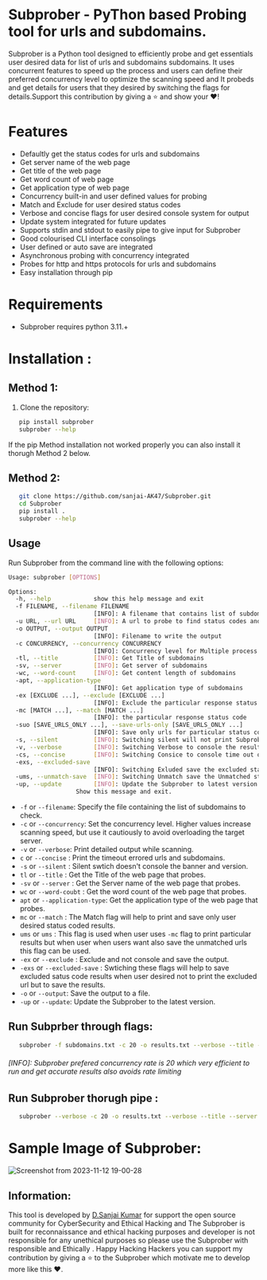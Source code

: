 # Subprober - PyThon based Probing tool for urls and subdomains.

Subprober is a Python tool designed to efficiently probe and get essentials user desired data for list of urls and subdomains subdomains. It uses concurrent features to speed up the process
and users can define their preferred concurrency level to optimize the scanning speed and It probeds and get details for users that they desired by switching the flags for details.Support 
this contribution by giving a ⭐ and show your ♥️!

# Features

- Defaultly get the status codes for urls and subdomains
- Get server name of the web page
- Get title of the  web page 
- Get word count of web page
- Get application type of web page
- Concurrency built-in and user defined values for probing
- Match and Exclude for user desired status codes
- Verbose and concise flags for user desired console system for output
- Update system integrated for future updates
- Supports stdin and stdout to easily pipe to give input for Subprober
- Good colourised CLI interface consolings
- User defined or auto save are integrated
- Asynchronous probing with concurrency integrated
- Probes for http and https protocols for urls and subdomains
- Easy installation through pip

# Requirements

- Subprober requires python 3.11.+

# Installation :

## Method 1:

1. Clone the repository:

```bash
   pip install subprober
   subprober --help
```
If the pip Method installation not worked properly you can also install it thorugh Method 2 below.

## Method 2:

```bash
   git clone https://github.com/sanjai-AK47/Subprober.git
   cd Subprober
   pip install .
   subprober --help
```

## Usage

Run Subprober from the command line with the following options:

```bash
Usage: subprober [OPTIONS]

Options:
  -h, --help            show this help message and exit
  -f FILENAME, --filename FILENAME
                        [INFO]: A filename that contains list of subdomains to probe and find status codes and other informations
  -u URL, --url URL     [INFO]: A url to probe to find status codes and other informations
  -o OUTPUT, --output OUTPUT
                        [INFO]: Filename to write the output
  -c CONCURRENCY, --concurrency CONCURRENCY
                        [INFO]: Concurrency level for Multiple process
  -tl, --title          [INFO]: Get Title of subdomains
  -sv, --server         [INFO]: Get server of subdomains
  -wc, --word-count     [INFO]: Get content length of subdomains
  -apt, --application-type
                        [INFO]: Get application type of subdomains
  -ex [EXCLUDE ...], --exclude [EXCLUDE ...]
                        [INFO]: Exclude the particular response status code
  -mc [MATCH ...], --match [MATCH ...]
                        [INFO]: the particular response status code
  -suo [SAVE_URLS_ONLY ...], --save-urls-only [SAVE_URLS_ONLY ...]
                        [INFO]: Save only urls for particular status codes instead of other informations
  -s, --silent          [INFO]: Switching silent will not print Subprober banner and version
  -v, --verbose         [INFO]: Switching Verbose to console the results
  -cs, --concise        [INFO]: Switching Consice to console time out or request failured urls or subdomains
  -exs, --excluded-save
                        [INFO]: Switching Exluded save the excluded status codes results when --exclude switch is enabled
  -ums, --unmatch-save  [INFO]: Switching Unmatch save the Unmatched status codes results when --match switch is enabled
  -up, --update         [INFO]: Update the Subprober to latest version through pip
                   Show this message and exit.
```

- `-f` or `--filename`: Specify the file containing the list of subdomains to check.
- `-c` or `--concurrency`: Set the concurrency level. Higher values increase scanning speed, but use it cautiously to avoid overloading the target server.
- `-v` or `--verbose`: Print detailed output while scanning.
- `c` or `--concise` : Print the timeout errored urls and subdomains.
- `-s` or `--silent` : Silent swtich doesn't console the banner and version.
- `tl` or `--title`  : Get the Title of the web page that probes.
- `-sv` or `--server` : Get the Server name of the web page that probes.
- `wc` or `--word-coubt` : Get the word count of the web page that probes.
- `apt` or `--application-type`: Get the application type of the web page that probes.
- `mc` or `--match` : The Match flag will help to print and save only user desired status coded results.
- `ums` or `ums` : This flag is used when user uses `-mc` flag to print particular results but when user when users want also save the unmatched urls this flag can be used.
- `-ex` or `--exclude` : Exclude and not console and save the output.
- `-exs` or `--excluded-save` : Swtiching these flags will help to save excluded satus code results when user desired not to print the excluded url but to save the results.
- `-o` or `--output`: Save the output to a file.
- `-up` or `--update`: Update the Subprober to the latest version.

## Run Subprber through flags:

```bash
   subprober -f subdomains.txt -c 20 -o results.txt --verbose --title --server --application-type --word-count -mc 200 301 302
```

###### [INFO]: Subprober prefered concurrency rate is 20 which very efficient to run and get accurate results also avoids rate limiting

## Run Subprober thorugh pipe :
```bash
   subprober --verbose -c 20 -o results.txt --verbose --title --server --application-type --word-count -mc 200 301 302
```

# Sample Image of Subprober:
![Screenshot from 2023-11-12 19-00-28](https://github.com/sanjai-AK47/SubProber/assets/119435129/2403d849-c91f-4d09-92f5-8314ae1a18ef)

## Information:
This tool is developed by [D.Sanjai Kumar](https://www.linkedin.com/in/d-sanjai-kumar-109a7227b/) for support the open source community for CyberSecurity and Ethical Hacking and
The Subprober is built for reconnaissance and ethical hacking purposes and developer is not responsible for any unethical purposes so
please use the Subprober with responsible and Ethically . Happy Hacking Hackers you can support my contribution by giving a ⭐ to the Subprober which motivate me to develop more like this ♥️.


